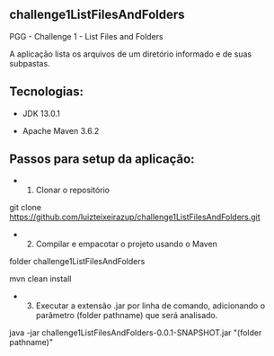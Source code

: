## challenge1ListFilesAndFolders ##

PGG - Challenge 1 - List Files and Folders

A aplicação lista os arquivos de um diretório informado e de suas subpastas.

## Tecnologias:

* JDK 13.0.1

* Apache Maven 3.6.2

## Passos para setup da aplicação:

* 1) Clonar o repositório 

git clone https://github.com/luizteixeirazup/challenge1ListFilesAndFolders.git

* 2) Compilar e empacotar o projeto usando o Maven

folder challenge1ListFilesAndFolders

mvn clean install

* 3) Executar a extensão .jar por linha de comando, adicionando o parâmetro (folder pathname) que será analisado.

java -jar challenge1ListFilesAndFolders-0.0.1-SNAPSHOT.jar "(folder pathname)"